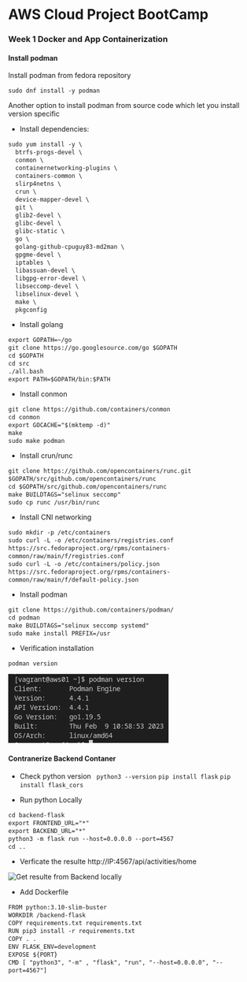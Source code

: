 # AWS Cloud Project BootCamp 
### Week 1 Docker and App Containerization

#### Install podman
Install podman from fedora repository 
```
sudo dnf install -y podman
```

Another option to install podman from source code which let you install version specific 
- Install dependencies: 
```
sudo yum install -y \
  btrfs-progs-devel \
  conmon \
  containernetworking-plugins \
  containers-common \
  slirp4netns \
  crun \
  device-mapper-devel \
  git \
  glib2-devel \
  glibc-devel \
  glibc-static \
  go \
  golang-github-cpuguy83-md2man \
  gpgme-devel \
  iptables \
  libassuan-devel \
  libgpg-error-devel \
  libseccomp-devel \
  libselinux-devel \
  make \
  pkgconfig
```

- Install golang 
```
export GOPATH=~/go
git clone https://go.googlesource.com/go $GOPATH
cd $GOPATH
cd src
./all.bash
export PATH=$GOPATH/bin:$PATH
```

- Install conmon 
```
git clone https://github.com/containers/conmon
cd conmon
export GOCACHE="$(mktemp -d)"
make
sudo make podman
```

- Install crun/runc
```
git clone https://github.com/opencontainers/runc.git $GOPATH/src/github.com/opencontainers/runc
cd $GOPATH/src/github.com/opencontainers/runc
make BUILDTAGS="selinux seccomp"
sudo cp runc /usr/bin/runc
```

- Install CNI networking
```
sudo mkdir -p /etc/containers
sudo curl -L -o /etc/containers/registries.conf https://src.fedoraproject.org/rpms/containers-common/raw/main/f/registries.conf
sudo curl -L -o /etc/containers/policy.json https://src.fedoraproject.org/rpms/containers-common/raw/main/f/default-policy.json
```

- Install podman
```
git clone https://github.com/containers/podman/
cd podman
make BUILDTAGS="selinux seccomp systemd"
sudo make install PREFIX=/usr
```

- Verification installation 
```
podman version
```
![verification podman installation](images/week01-podman-version.png)

#### Contranerize Backend Contaner #### 

- Check python version
```  python3 --version ```
``` pip install flask ```
``` pip install flask_cors ```

- Run python Locally 

```
cd backend-flask
export FRONTEND_URL="*"
export BACKEND_URL="*"
python3 -m flask run --host=0.0.0.0 --port=4567
cd ..
``` 
- Verficate the resulte 
http://IP:4567/api/activities/home

![Get resulte from Backend locally](images/week01-python-locally.png)


- Add Dockerfile 
```
FROM python:3.10-slim-buster
WORKDIR /backend-flask
COPY requirements.txt requirements.txt
RUN pip3 install -r requirements.txt
COPY . .
ENV FLASK_ENV=development
EXPOSE ${PORT}
CMD [ "python3", "-m" , "flask", "run", "--host=0.0.0.0", "--port=4567"]
```


